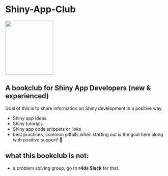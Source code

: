 
# Shiny-App-Club
<img alight="right" width="150" height="170" src="https://user-images.githubusercontent.com/55933131/134819392-ca0909d6-60f3-4b54-b259-a3c67a90ac5a.png">


## A bookclub for Shiny App Developers (new &amp; experienced)

Goal of this is to share information on Shiny development in a positive way. 
- Shiny app ideas
- Shiny tutorials
- Shiny app code snippets or links
- best practices, common pitfalls when starting out *is* the goal here along with positive support! 💜


## what this bookclub is not:
- a problem solving group, go to **r4ds Slack** for that.













